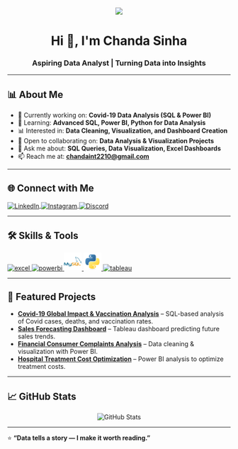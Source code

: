 <p align="center">
  <br>
  <img src="https://user-images.githubusercontent.com/55389276/140866485-8fb1c876-9a8f-4d6a-98dc-08c4981eaf70.gif" width="280px">
  <br>
</p>

<h1 align="center">Hi 👋, I'm Chanda Sinha</h1>
<h3 align="center">Aspiring Data Analyst | Turning Data into Insights</h3>

---

## 📊 About Me

- 🔭 Currently working on: **Covid-19 Data Analysis (SQL & Power BI)**
- 🌱 Learning: **Advanced SQL, Power BI, Python for Data Analysis**
- 📊 Interested in: **Data Cleaning, Visualization, and Dashboard Creation**
- 🤝 Open to collaborating on: **Data Analysis & Visualization Projects**
- 💬 Ask me about: **SQL Queries, Data Visualization, Excel Dashboards**
- 📫 Reach me at: **chandaint2210@gmail.com**

---

## 🌐 Connect with Me
<p align="left">
<a href="https://www.linkedin.com/in/chanda-sinha-979b11256/" target="blank">
  <img align="center" src="https://raw.githubusercontent.com/rahuldkjain/github-profile-readme-generator/master/src/images/icons/Social/linked-in-alt.svg" alt="LinkedIn" height="30" width="40" />
</a>
<a href="https://www.instagram.com/chandasinha811/" target="blank">
  <img align="center" src="https://raw.githubusercontent.com/rahuldkjain/github-profile-readme-generator/master/src/images/icons/Social/instagram.svg" alt="Instagram" height="30" width="40" />
</a>
<a href="https://discord.com/channels/@me" target="blank">
  <img align="center" src="https://raw.githubusercontent.com/rahuldkjain/github-profile-readme-generator/master/src/images/icons/Social/discord.svg" alt="Discord" height="30" width="40" />
</a>
</p>

---

## 🛠️ Skills & Tools
<p align="left">
  <a href="https://www.microsoft.com/en-us/microsoft-365/excel" target="_blank" rel="noreferrer">
    <img src="https://cdn.jsdelivr.net/gh/devicons/devicon/icons/microsoft/microsoft-original.svg" alt="excel" width="40" height="40"/>
  </a>
  <a href="https://powerbi.microsoft.com/" target="_blank" rel="noreferrer">
    <img src="https://upload.wikimedia.org/wikipedia/commons/c/cf/New_Power_BI_Logo.svg" alt="powerbi" width="40" height="40"/>
  </a>
  <a href="https://www.mysql.com/" target="_blank" rel="noreferrer">
    <img src="https://raw.githubusercontent.com/devicons/devicon/master/icons/mysql/mysql-original-wordmark.svg" alt="mysql" width="40" height="40"/>
  </a>
  <a href="https://www.python.org" target="_blank" rel="noreferrer">
    <img src="https://raw.githubusercontent.com/devicons/devicon/master/icons/python/python-original.svg" alt="python" width="40" height="40"/>
  </a>
  <a href="https://www.tableau.com/" target="_blank" rel="noreferrer">
    <img src="https://cdn.worldvectorlogo.com/logos/tableau-software.svg" alt="tableau" width="40" height="40"/>
  </a>
</p>

---

## 📂 Featured Projects

- **[Covid-19 Global Impact & Vaccination Analysis](#)** – SQL-based analysis of Covid cases, deaths, and vaccination rates.
- **[Sales Forecasting Dashboard](#)** – Tableau dashboard predicting future sales trends.
- **[Financial Consumer Complaints Analysis](#)** – Data cleaning & visualization with Power BI.
- **[Hospital Treatment Cost Optimization](#)** – Power BI analysis to optimize treatment costs.

---

## 📈 GitHub Stats
<p align="center">
  <img src="https://github-readme-stats.vercel.app/api?username=chandasinha22&show_icons=true&theme=tokyonight" alt="GitHub Stats" />
</p>

---

⭐ **“Data tells a story — I make it worth reading.”**
